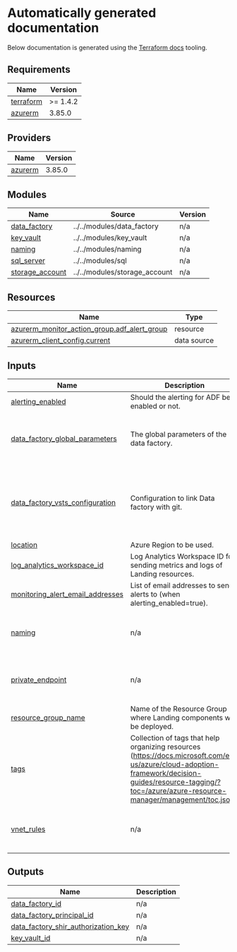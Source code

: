 <!-- BEGIN_TF_DOCS -->
# Automatically generated documentation
Below documentation is generated using the [Terraform docs](https://terraform-docs.io/user-guide/introduction/) tooling.

## Requirements

| Name | Version |
|------|---------|
| <a name="requirement_terraform"></a> [terraform](#requirement\_terraform) | >= 1.4.2 |
| <a name="requirement_azurerm"></a> [azurerm](#requirement\_azurerm) | 3.85.0 |

## Providers

| Name | Version |
|------|---------|
| <a name="provider_azurerm"></a> [azurerm](#provider\_azurerm) | 3.85.0 |

## Modules

| Name | Source | Version |
|------|--------|---------|
| <a name="module_data_factory"></a> [data\_factory](#module\_data\_factory) | ../../modules/data_factory | n/a |
| <a name="module_key_vault"></a> [key\_vault](#module\_key\_vault) | ../../modules/key_vault | n/a |
| <a name="module_naming"></a> [naming](#module\_naming) | ../../modules/naming | n/a |
| <a name="module_sql_server"></a> [sql\_server](#module\_sql\_server) | ../../modules/sql | n/a |
| <a name="module_storage_account"></a> [storage\_account](#module\_storage\_account) | ../../modules/storage_account | n/a |

## Resources

| Name | Type |
|------|------|
| [azurerm_monitor_action_group.adf_alert_group](https://registry.terraform.io/providers/hashicorp/azurerm/3.85.0/docs/resources/monitor_action_group) | resource |
| [azurerm_client_config.current](https://registry.terraform.io/providers/hashicorp/azurerm/3.85.0/docs/data-sources/client_config) | data source |

## Inputs

| Name | Description | Type | Default | Required |
|------|-------------|------|---------|:--------:|
| <a name="input_alerting_enabled"></a> [alerting\_enabled](#input\_alerting\_enabled) | Should the alerting for ADF be enabled or not. | `bool` | n/a | yes |
| <a name="input_data_factory_global_parameters"></a> [data\_factory\_global\_parameters](#input\_data\_factory\_global\_parameters) | The global parameters of the data factory. | <pre>list(object({<br>    name  = string,<br>    type  = string,<br>    value = string,<br>  }))</pre> | `[]` | no |
| <a name="input_data_factory_vsts_configuration"></a> [data\_factory\_vsts\_configuration](#input\_data\_factory\_vsts\_configuration) | Configuration to link Data factory with git. | <pre>object({<br>    account_name    = string,<br>    branch_name     = string,<br>    project_name    = string,<br>    repository_name = string,<br>    root_folder     = string<br>  })</pre> | `null` | no |
| <a name="input_location"></a> [location](#input\_location) | Azure Region to be used. | `string` | `"westeurope"` | no |
| <a name="input_log_analytics_workspace_id"></a> [log\_analytics\_workspace\_id](#input\_log\_analytics\_workspace\_id) | Log Analytics Workspace ID for sending metrics and logs of Landing resources. | `string` | `null` | no |
| <a name="input_monitoring_alert_email_addresses"></a> [monitoring\_alert\_email\_addresses](#input\_monitoring\_alert\_email\_addresses) | List of email addresses to send alerts to (when alerting\_enabled=true). | `list(string)` | `[]` | no |
| <a name="input_naming"></a> [naming](#input\_naming) | n/a | <pre>object({<br>    prefix = list(string)<br>    suffix = list(string)<br>  })</pre> | n/a | yes |
| <a name="input_private_endpoint"></a> [private\_endpoint](#input\_private\_endpoint) | n/a | <pre>object({<br>    subnet_id = string,<br>    enabled   = optional(bool, true)<br>  })</pre> | `null` | no |
| <a name="input_resource_group_name"></a> [resource\_group\_name](#input\_resource\_group\_name) | Name of the Resource Group where Landing components will be deployed. | `string` | n/a | yes |
| <a name="input_tags"></a> [tags](#input\_tags) | Collection of tags that help organizing resources (https://docs.microsoft.com/en-us/azure/cloud-adoption-framework/decision-guides/resource-tagging/?toc=/azure/azure-resource-manager/management/toc.json). | `map(string)` | n/a | yes |
| <a name="input_vnet_rules"></a> [vnet\_rules](#input\_vnet\_rules) | n/a | <pre>list(object({<br>    name = string,<br>    id   = string,<br>  }))</pre> | `[]` | no |

## Outputs

| Name | Description |
|------|-------------|
| <a name="output_data_factory_id"></a> [data\_factory\_id](#output\_data\_factory\_id) | n/a |
| <a name="output_data_factory_principal_id"></a> [data\_factory\_principal\_id](#output\_data\_factory\_principal\_id) | n/a |
| <a name="output_data_factory_shir_authorization_key"></a> [data\_factory\_shir\_authorization\_key](#output\_data\_factory\_shir\_authorization\_key) | n/a |
| <a name="output_key_vault_id"></a> [key\_vault\_id](#output\_key\_vault\_id) | n/a |
<!-- END_TF_DOCS -->